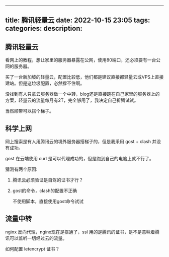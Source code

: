 
---
title: 腾讯轻量云
date: 2022-10-15 23:05
tags: 
categories: 
description: 
---

## 腾讯轻量云

看网上的教程，想让家里的服务器暴露在公网，使用80端口，还必须要有一台公网的服务器。

买了一台新加坡的轻量云，配置比较低，他们都是建议直接都轻量云或VPS上直接建站。但是这垃圾配置，必然撑不住啊。

没找到有人只拿云服务器做一个中转，blog还是直接跑在自己家里的服务器上的方案，轻量云的流量每月有2T，完全够用了，我决定自己折腾试试。

当然顺带可以搭个梯子。

## 科学上网

网上搜索是有人用腾讯云的境外服务器搭梯子的，但是我采用 gost + clash 并没有成功。

gost 在云端使用 curl 是可以代理成功的，但是跑到自己的电脑上就不行了。 

猜测有两个原因: 

1. 腾讯云必须验证是自驾的证书才行？
2. gost的命令，clash的配置不正确

	不使用脚本，直接使用gost命令试试

## 流量中转

nginx 反向代理，nginx现在是搭通了，ssl 用的是腾讯的证书，是不是意味着腾讯可以监听一切经过云的流量。

如何配置 letencrypt 证书？


